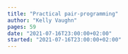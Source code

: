 ```yaml
---
title: "Practical pair-programming"
author: "Kelly Vaughn"
pages: 59
date: "2021-07-16T23:00:00+02:00"
started: "2021-07-16T23:00:00+02:00"
---
```


